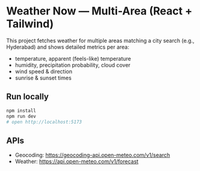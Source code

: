 # Weather Now — Multi-Area (React + Tailwind)

This project fetches weather for multiple areas matching a city search (e.g., Hyderabad) and shows detailed metrics per area:
- temperature, apparent (feels-like) temperature
- humidity, precipitation probability, cloud cover
- wind speed & direction
- sunrise & sunset times

## Run locally
```bash
npm install
npm run dev
# open http://localhost:5173
```

## APIs
- Geocoding: https://geocoding-api.open-meteo.com/v1/search
- Weather: https://api.open-meteo.com/v1/forecast

